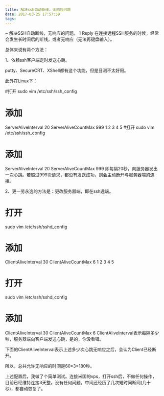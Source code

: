 ```yaml
---
title: 解决ssh自动断线，无响应问题 
date: 2017-03-25 17:57:59
tags:
---
```

~
解决SSH自动断线，无响应的问题。
1 Reply
在连接远程SSH服务的时候，经常会发生长时间后的断线，或者无响应（无法再键盘输入）。

总体来说有两个方法：

1、依赖ssh客户端定时发送心跳。

putty、SecureCRT、XShell都有这个功能，但是目测不太好用。

此外在Linux下：

 

#打开
sudo vim /etc/ssh/ssh_config
# 添加
ServerAliveInterval 20
ServerAliveCountMax 999
1
2
3
4
5
#打开
sudo vim /etc/ssh/ssh_config
# 添加
ServerAliveInterval 20
ServerAliveCountMax 999
即每隔20秒，向服务器发出一次心跳。若超过999次请求，都没有发送成功，则会主动断开与服务器端的连接。

2、更一劳永逸的方法是：更改服务器端，即在ssh远端。


# 打开
sudo vim /etc/ssh/sshd_config
# 添加
ClientAliveInterval 30
ClientAliveCountMax 6
1
2
3
4
5
# 打开
sudo vim /etc/ssh/sshd_config
# 添加
ClientAliveInterval 30
ClientAliveCountMax 6
ClientAliveInterval表示每隔多少秒，服务器端向客户端发送心跳，是的，你没看错。

下面的ClientAliveInterval表示上述多少次心跳无响应之后，会认为Client已经断开。

所以，总共允许无响应的时间是60*3=180秒。

上述配置后，我做了个简单测试。连接米国的vps，打开ssh后，不做任何操作，目前已经维持连接3天整，没有任何问题。中间还经历了几次短时间断网(几十秒)，都自动恢复了。
